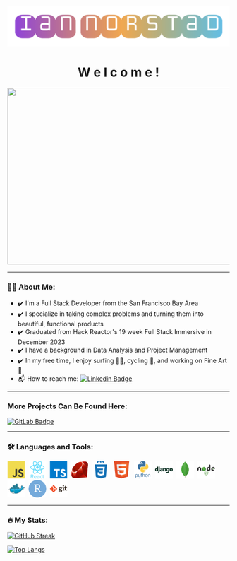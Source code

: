 
<p align="center">
<img src="https://github.com/pizzawarrior/pizzawarrior/blob/1c3cd17c8f8d179301d238a4e916afd69e2db3ff/Screenshot%202023-09-24%20at%208.05.26%20PM.png" width="600"/>
</p>

<h1 align="center">W e l c o m e !</h1>

<p align="center">
<img src="https://media.giphy.com/media/2ikwIgNrmPZICNmRyX/giphy.gif" width="600" height="400"/>
</p>

---

### 👨‍💻 About Me:
- ✔️ I'm a Full Stack Developer from the San Francisco Bay Area
- ✔️ I specialize in taking complex problems and turning them into beautiful, functional products
- ✔️ Graduated from Hack Reactor's 19 week Full Stack Immersive in December 2023
- ✔️ I have a background in Data Analysis and Project Management
- ✔️ In my free time, I enjoy surfing 🏄‍♂️, cycling 🚴, and working on Fine Art 🎨
- 📬 How to reach me:
  [![Linkedin Badge](https://img.shields.io/badge/LinkedIn-blue?style=for-the-badge&logo=linkedin&logoColor=white)](https://www.linkedin.com/in/ian-norstad/)

---

### More Projects Can Be Found Here:
<p>
  <a href="https://gitlab.com/i.norstad">
    <img src="https://img.shields.io/badge/GitLab-orange?style=for-the-badge&logo=gitlab&logoColor=white" alt="GitLab Badge"/>
  </a>
</p>

---

### 🛠️ Languages and Tools:
<p>
  <img src="https://github.com/devicons/devicon/blob/master/icons/javascript/javascript-original.svg" title="JavaScript" alt="JavaScript" width="40" height="40"/>&nbsp;
  <img src="https://github.com/devicons/devicon/blob/master/icons/react/react-original-wordmark.svg" title="React" alt="React" width="40" height="40"/>&nbsp;
  <img src="https://github.com/devicons/devicon/blob/master/icons/typescript/typescript-original.svg" title="Typescript" alt="Typescript" width="40" height="40"/>&nbsp;
  <img src="https://github.com/devicons/devicon/blob/master/icons/ruby/ruby-original.svg" title="Ruby" alt="Ruby" width="40" height="40"/>&nbsp;
  <img src="https://github.com/devicons/devicon/blob/master/icons/css3/css3-plain-wordmark.svg"  title="CSS3" alt="CSS" width="40" height="40"/>&nbsp;
  <img src="https://github.com/devicons/devicon/blob/master/icons/html5/html5-original.svg" title="HTML5" alt="HTML" width="40" height="40"/>&nbsp;
  <img src="https://github.com/devicons/devicon/blob/master/icons/python/python-original-wordmark.svg" title="Python" alt="Python" width="40" height="40"/>&nbsp;
  <img src="https://github.com/devicons/devicon/blob/master/icons/django/django-plain-wordmark.svg" title="Django" alt="Django" width="40" height="40"/>&nbsp;
  <img src="https://github.com/devicons/devicon/blob/master/icons/mongodb/mongodb-original.svg" title="MongoDB" alt="MongoDB" width="40" height="40"/>&nbsp;
  <img src="https://github.com/devicons/devicon/blob/master/icons/nodejs/nodejs-original-wordmark.svg" title="NodeJS" alt="NodeJS" width="40" height="40"/>&nbsp;
  <img src="https://github.com/devicons/devicon/blob/master/icons/docker/docker-original.svg" title="Docker" alt="Docker" width="40" height="40"/>&nbsp;
  <img src="https://github.com/devicons/devicon/blob/master/icons/rstudio/rstudio-original.svg" title="RStudio" alt="RStudio" width="40" height="40"/>&nbsp;
  <img src="https://github.com/devicons/devicon/blob/master/icons/git/git-original-wordmark.svg" title="Git" **alt="Git" width="40" height="40"/>
</p>

---

### 🔥 My Stats:
[![GitHub Streak](http://github-readme-streak-stats.herokuapp.com?user=pizzawarrior&theme=dark&background=000000)](https://git.io/streak-stats)

[![Top Langs](https://github-readme-stats.vercel.app/api/top-langs/?username=pizzawarrior&layout=compact&theme=vision-friendly-dark&hide=R)](https://github.com/anuraghazra/github-readme-stats)

<p align="center">
<img src="https://komarev.com/ghpvc/?username=pizzawarrior&style=flat-square&color=blue" alt=""/>
<p>
